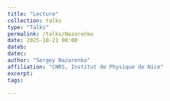 ```yaml
---
title: "Lecture"
collection: talks
type: "Talks"
permalink: /talks/Nazarenko
date: 2025-10-21 00:00
dateb:
datec:
author: "Sergey Nazarenko" 
affiliation: "CNRS, Institut de Physique de Nice"
excerpt:  
tags: 

---
```

